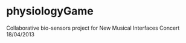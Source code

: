 physiologyGame
==============

Collaborative bio-sensors project for New Musical Interfaces Concert 18/04/2013